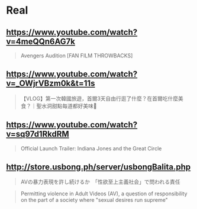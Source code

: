 # Real

## https://www.youtube.com/watch?v=4meQQn6AG7k

> Avengers Audition [FAN FILM THROWBACKS] 

## https://www.youtube.com/watch?v=_OWjrVBzm0k&t=11s

> 【VLOG】第一次韓國旅遊，首爾3天自由行逛了什麼？在首爾吃什麼美食？｜聖水洞甜點每道都好美味🤤

## https://www.youtube.com/watch?v=sq97d1RkdRM

> Official Launch Trailer: Indiana Jones and the Great Circle

## http://store.usbong.ph/server/usbongBalita.php

> AVの暴力表現を許し続けるか　「性欲至上主義社会」で問われる責任 

> Permitting violence in Adult Videos (AV), a question of responsibility on the part of a society where "sexual desires run supreme" 
